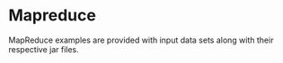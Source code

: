# Mapreduce
MapReduce examples are provided with input data sets along with their respective jar files.  
